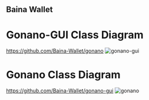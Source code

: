 ## Baina Wallet

# Gonano-GUI Class Diagram
https://github.com/Baina-Wallet/gonano
![gonano-gui](https://github.com/Baina-Wallet/.github/assets/138200384/ccaa781c-82ae-4e57-b49f-57ddd092658c)

# Gonano Class Diagram
https://github.com/Baina-Wallet/gonano-gui
![gonano](https://github.com/Baina-Wallet/.github/assets/138200384/297ccad6-78f0-4ba1-a223-195deea417c1)

<!--

**Here are some ideas to get you started:**

🙋‍♀️ A short introduction - what is your organization all about?
🌈 Contribution guidelines - how can the community get involved?
👩‍💻 Useful resources - where can the community find your docs? Is there anything else the community should know?
🍿 Fun facts - what does your team eat for breakfast?
🧙 Remember, you can do mighty things with the power of [Markdown](https://docs.github.com/github/writing-on-github/getting-started-with-writing-and-formatting-on-github/basic-writing-and-formatting-syntax)
-->
